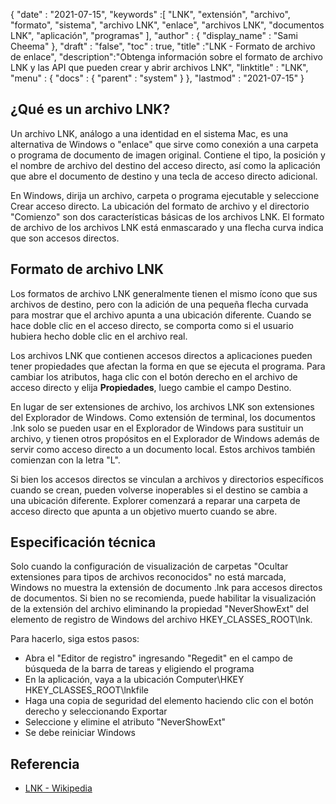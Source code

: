 {
  "date" : "2021-07-15",
  "keywords" :[ "LNK", "extensión", "archivo", "formato", "sistema", "archivo LNK", "enlace", "archivos LNK", "documentos LNK", "aplicación", "programas" ],
  "author" : {
    "display_name" : "Sami Cheema"
},
  "draft" : "false",
  "toc" : true,
  "title" :"LNK - Formato de archivo de enlace",
  "description":"Obtenga información sobre el formato de archivo LNK y las API que pueden crear y abrir archivos LNK",
  "linktitle" : "LNK",
  "menu" : {
    "docs" : {
      "parent" : "system"
}
},
  "lastmod" : "2021-07-15"
}

## ¿Qué es un archivo LNK? ##

Un archivo LNK, análogo a una identidad en el sistema Mac, es una alternativa de Windows o "enlace" que sirve como conexión a una carpeta o programa de documento de imagen original. Contiene el tipo, la posición y el nombre de archivo del destino del acceso directo, así como la aplicación que abre el documento de destino y una tecla de acceso directo adicional.

En Windows, dirija un archivo, carpeta o programa ejecutable y seleccione Crear acceso directo. La ubicación del formato de archivo y el directorio "Comienzo" son dos características básicas de los archivos LNK. El formato de archivo de los archivos LNK está enmascarado y una flecha curva indica que son accesos directos.

## Formato de archivo LNK ##

Los formatos de archivo LNK generalmente tienen el mismo ícono que sus archivos de destino, pero con la adición de una pequeña flecha curvada para mostrar que el archivo apunta a una ubicación diferente. Cuando se hace doble clic en el acceso directo, se comporta como si el usuario hubiera hecho doble clic en el archivo real.

Los archivos LNK que contienen accesos directos a aplicaciones pueden tener propiedades que afectan la forma en que se ejecuta el programa. Para cambiar los atributos, haga clic con el botón derecho en el archivo de acceso directo y elija **Propiedades**, luego cambie el campo Destino.

En lugar de ser extensiones de archivo, los archivos LNK son extensiones del Explorador de Windows. Como extensión de terminal, los documentos .lnk solo se pueden usar en el Explorador de Windows para sustituir un archivo, y tienen otros propósitos en el Explorador de Windows además de servir como acceso directo a un documento local. Estos archivos también comienzan con la letra "L".

Si bien los accesos directos se vinculan a archivos y directorios específicos cuando se crean, pueden volverse inoperables si el destino se cambia a una ubicación diferente. Explorer comenzará a reparar una carpeta de acceso directo que apunta a un objetivo muerto cuando se abre.


## Especificación técnica ##

Solo cuando la configuración de visualización de carpetas "Ocultar extensiones para tipos de archivos reconocidos" no está marcada, Windows no muestra la extensión de documento .lnk para accesos directos de documentos. Si bien no se recomienda, puede habilitar la visualización de la extensión del archivo eliminando la propiedad "NeverShowExt" del elemento de registro de Windows del archivo HKEY_CLASSES_ROOT\lnk.

Para hacerlo, siga estos pasos:

* Abra el "Editor de registro" ingresando "Regedit" en el campo de búsqueda de la barra de tareas y eligiendo el programa
* En la aplicación, vaya a la ubicación Computer\HKEY HKEY_CLASSES_ROOT\lnkfile
* Haga una copia de seguridad del elemento haciendo clic con el botón derecho y seleccionando Exportar
* Seleccione y elimine el atributo "NeverShowExt"
* Se debe reiniciar Windows


## Referencia ##

* [LNK - Wikipedia](https://en.m.wikipedia.org/wiki/Shortcut_(computing))
